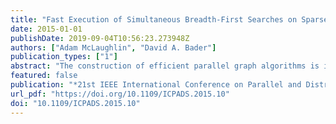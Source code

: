 ```yaml
---
title: "Fast Execution of Simultaneous Breadth-First Searches on Sparse Graphs"
date: 2015-01-01
publishDate: 2019-09-04T10:56:23.273948Z
authors: ["Adam McLaughlin", "David A. Bader"]
publication_types: ["1"]
abstract: "The construction of efficient parallel graph algorithms is important for quickly solving problems in areas such as urban planning, social network analysis, and hardware verification. Existing GPU implementations of graph algorithms tend to be monolithic and thus contributions from the literature are typically rebuilt rather than reused. Recent work has focused on traversal-based abstractions that efficiently execute a single breadth-first search or enact algorithms in the &ldquo;think like a vertex&rdquo; paradigm. However, graph analytics such as the all-pairs shortest paths problem, diameter computations, betweenness centrality, and reachability querying require the execution of many such graph traversals. Typically, these traversals are independent of one another and can thus be executed in parallel. This paper presents multi-search, a simple abstraction that is designed for graph algorithms requiring many breadth-first searches that can be executed simultaneously. Although algorithms have implicitly leveraged this abstraction in the past, we provide an explicit, reusable implementation that efficiently maps this abstraction to the GPU, performing more than twice as fast as previous approaches on large graphs of varying diameter. This approach allows us to scale our APSP implementation to graphs with millions of vertices using a single GPU whereas prior approaches were either constrained to much smaller graph instances or required large supercomputers to process graphs of similar size. To show the flexibility of our abstraction, we use it to express betweenness centrality and achieve more than a 5.82x average speedup over parallel CPU implementations from existing frameworks and a 2.24x average speedup over a manual, highly optimized GPU implementation of the algorithm."
featured: false
publication: "*21st IEEE International Conference on Parallel and Distributed Systems, ICPADS 2015, Melbourne, Australia, December 14-17, 2015*"
url_pdf: "https://doi.org/10.1109/ICPADS.2015.10"
doi: "10.1109/ICPADS.2015.10"
---
```



